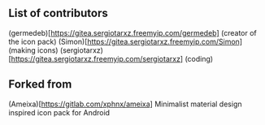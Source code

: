 ## List of contributors

(germedeb)[https://gitea.sergiotarxz.freemyip.com/germedeb] (creator of the icon pack)
(Simon)[https://gitea.sergiotarxz.freemyip.com/Simon] (making icons)
(sergiotarxz)[https://gitea.sergiotarxz.freemyip.com/sergiotarxz] (coding)

## Forked from

(Ameixa)[https://gitlab.com/xphnx/ameixa] Minimalist material design inspired icon pack for Android
